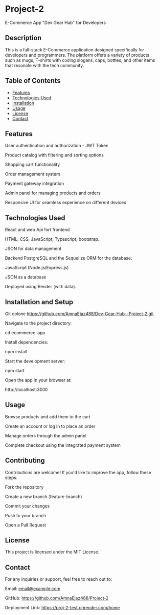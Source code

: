 # Project-2
E-Commerce App "Dev Gear Hub" for Developers

## Description

This is a full-stack E-Commerce application designed specifically for developers and programmers. The platform offers a variety of products such as mugs, T-shirts with coding slogans, caps, bottles, and other items that resonate with the tech community.

## Table of Contents 

- [Features](#features)
- [Technologies Used](#Technologies)
- [Installation](#installation)
- [Usage](#usage)
- [License](#license)
- [Contact](#contact)

## Features

User authentication and authorization - JWT Token

Product catalog with filtering and sorting options

Shopping cart functionality

Order management system

Payment gateway integration

Admin panel for managing products and orders

Responsive UI for seamless experience on different devices

## Technologies Used

React and web Api fort frontend

HTML, CSS, JavaScript, Typescript, bootstrap.

JSON for data management

Backend PostgreSQL and the Sequelize ORM for the database.

JavaScript (Node.js/Express.js)

JSON as a database

Deployed using Render (with data).


## Installation and Setup

Git colone https://github.com/AmnaEjaz488/Dev-Gear-Hub--Project-2.git 

Navigate to the project directory:

cd ecommerce-app

Install dependencies:

npm install

Start the development server:

npm start

Open the app in your browser at:

http://localhost:3000

## Usage

Browse products and add them to the cart

Create an account or log in to place an order

Manage orders through the admin panel

Complete checkout using the integrated payment system

## Contributing

Contributions are welcome! If you'd like to improve the app, follow these steps:

Fork the repository

Create a new branch (feature-branch)

Commit your changes

Push to your branch

Open a Pull Request

## License

This project is licensed under the MIT License.

## Contact

For any inquiries or support, feel free to reach out to:

Email: email@example.com

GitHub: https://github.com/AmnaEjaz488/Project-2

Deployment Link: https://proj-2-test.onrender.com/home 


